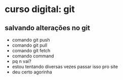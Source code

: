 # curso digital: git

## salvando alterações no git

* comando git push
* comando git pull
* comando git fetch
* comando command
* pq n vai?
* estou tentando diversas vezes passar isso pro site
* deu certo agorinha

